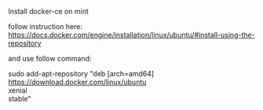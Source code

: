 Install docker-ce on mint

follow instruction here:
https://docs.docker.com/engine/installation/linux/ubuntu/#install-using-the-repository

and use follow command:

sudo add-apt-repository    "deb [arch=amd64] https://download.docker.com/linux/ubuntu \
   xenial \
   stable"

